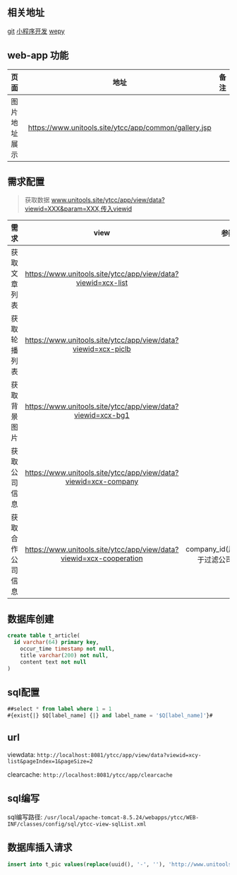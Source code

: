 ## 相关地址

[git](https://github.com/aoumeior/wechatapp)
[小程序开发](https://mp.weixin.qq.com/debug/wxadoc/dev/index.html)
[wepy](https://tencent.github.io/wepy/document.html)

## web-app 功能

|     页面     |                          地址                         | 备注 |
| :----------- | :---------------------------------------------------: | ---: |
| 图片地址展示 | https://www.unitools.site/ytcc/app/common/gallery.jsp |      |


## 需求配置

> 获取数据 www.unitools.site/ytcc/app/view/data?viewid=XXX&param=XXX,传入viewid


|       需求       |                                 view                                |           参数           |
| :--------------- | :-----------------------------------------------------------------: | -----------------------: |
| 获取文章列表     |     https://www.unitools.site/ytcc/app/view/data?viewid=xcx-list    |                       id |
| 获取轮播列表     |    https://www.unitools.site/ytcc/app/view/data?viewid=xcx-piclb    |                          |
| 获取背景图片     |     https://www.unitools.site/ytcc/app/view/data?viewid=xcx-bg1     |                          |
| 获取公司信息     |   https://www.unitools.site/ytcc/app/view/data?viewid=xcx-company   |                          |
| 获取合作公司信息 | https://www.unitools.site/ytcc/app/view/data?viewid=xcx-cooperation | company_id(用于过滤公司) |


## 数据库创建

```sql
create table t_article(
  id varchar(64) primary key,
	occur_time timestamp not null,
	title varchar(200) not null,
	content text not null
)
```

## sql配置

```sql
##select * from label where 1 = 1
#{exist{|} $Q[label_name] {|} and label_name = '$Q[label_name]'}#
```


## url

viewdata: `http://localhost:8081/ytcc/app/view/data?viewid=xcy-list&pageIndex=1&pageSize=2`

clearcache: `http://localhost:8081/ytcc/app/clearcache`


## sql编写

sql编写路径: `/usr/local/apache-tomcat-8.5.24/webapps/ytcc/WEB-INF/classes/config/sql/ytcc-view-sqlList.xml`


## 数据库插入请求

```sql
insert into t_pic values(replace(uuid(), '-', ''), 'http://www.unitools.site/ytcc/static/pic/bg_gyyt.jpg', SYSDATE(), 'bg')
```
